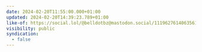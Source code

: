 ```yaml
---
date: 2024-02-20T11:55:00.000+01:00
updated: 2024-02-20T14:39:23.789+01:00
like-of: https://social.lol/@belldotbz@mastodon.social/111962761406356162
visibility: public
syndication:
  - false
---
```

